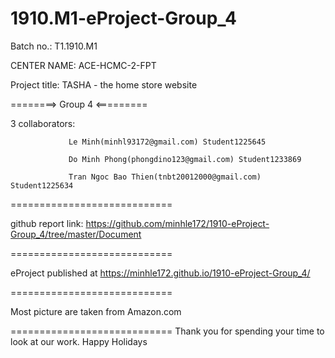 # 1910.M1-eProject-Group_4
Batch no.: T1.1910.M1

CENTER NAME: ACE-HCMC-2-FPT

Project title: TASHA - the home store website

========> Group 4 <=========

3 collaborators: 

                 Le Minh(minhl93172@gmail.com) Student1225645

                 Do Minh Phong(phongdino123@gmail.com) Student1233869
                 
                 Tran Ngoc Bao Thien(tnbt20012000@gmail.com) Student1225634
                 
============================

github report link: https://github.com/minhle172/1910-eProject-Group_4/tree/master/Document

============================

eProject published at https://minhle172.github.io/1910-eProject-Group_4/

============================

Most picture are taken from Amazon.com

============================
Thank you for spending your time to look at our work.
Happy Holidays
